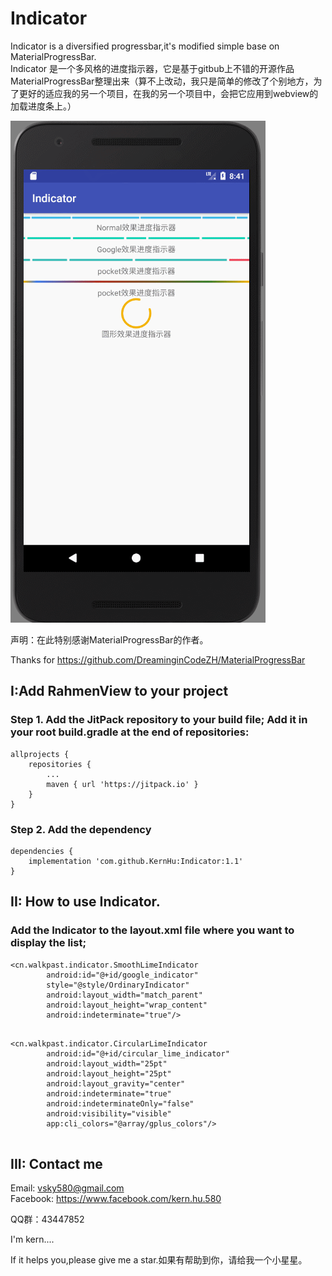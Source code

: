 # Indicator
Indicator is a diversified progressbar,it's modified simple base on MaterialProgressBar.  
Indicator 是一个多风格的进度指示器，它是基于gitbub上不错的开源作品MaterialProgressBar整理出来（算不上改动，我只是简单的修改了个别地方，为了更好的适应我的另一个项目，在我的另一个项目中，会把它应用到webview的加载进度条上。）
  
![](https://github.com/KernHu/Indicator/raw/master/screenshot/demo1.gif)   
  
声明：在此特别感谢MaterialProgressBar的作者。
  
Thanks for https://github.com/DreaminginCodeZH/MaterialProgressBar
  
##  I:Add RahmenView to your project 

### Step 1. Add the JitPack repository to your build file; Add it in your root build.gradle at the end of repositories:
```
allprojects {
    repositories {
        ...
        maven { url 'https://jitpack.io' }
    }
}
```	
### Step 2. Add the dependency
```
dependencies {
    implementation 'com.github.KernHu:Indicator:1.1'
}
```	

## II: How to use Indicator.

### Add the Indicator to the layout.xml file where you want to display the list;


```  
<cn.walkpast.indicator.SmoothLimeIndicator
        android:id="@+id/google_indicator"
        style="@style/OrdinaryIndicator"
        android:layout_width="match_parent"
        android:layout_height="wrap_content"
        android:indeterminate="true"/>
        
```

```  
<cn.walkpast.indicator.CircularLimeIndicator
        android:id="@+id/circular_lime_indicator"
        android:layout_width="25pt"
        android:layout_height="25pt"
        android:layout_gravity="center"
        android:indeterminate="true"
        android:indeterminateOnly="false"
        android:visibility="visible"
        app:cli_colors="@array/gplus_colors"/>
        
```

## III: Contact me

Email: vsky580@gmail.com  
Facebook: https://www.facebook.com/kern.hu.580

QQ群：43447852

I'm kern....

If it helps you,please give me a star.如果有帮助到你，请给我一个小星星。

